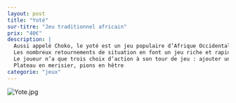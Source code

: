 ```yaml
---
layout: post
title: "Yoté"
sur-titre: "Jeu traditionnel africain"
prix: "40€"
description: |
  Aussi appelé Choko, le yoté est un jeu populaire d’Afrique Occidentale.
  Les nombreux retournements de situation en font un jeu riche et rapide, malgré ses règles très simples.
  Le joueur n’a que trois choix d’action à son tour de jeu : ajouter un pion sur le plateau, se déplacer ou faire une capture. Le gagnant est celui qui a capturé tous les pions de son adversaire.
  Plateau en merisier, pions en hêtre
categorie: "jeux"
---
```

![Yote.jpg]({site.baseurl}/assets/img/posts/Yote.jpg)
